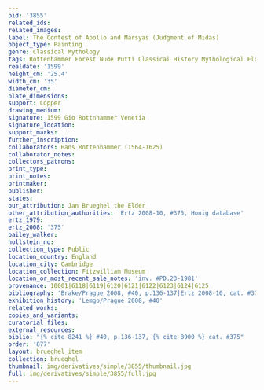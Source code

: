 ```yaml
---
pid: '3855'
related_ids: 
related_images: 
label: The Contest of Apollo and Marsyas (Judgment of Midas)
object_type: Painting
genre: Classical Mythology
tags: Rottenhammer Forest Nude Putti Classical History Mythological Flowers Musical_instruments
realdate: '1599'
height_cm: '25.4'
width_cm: '35'
diameter_cm: 
plate_dimensions: 
support: Copper
drawing_medium: 
signature: 1599 Gio Rottnhammer Venetia
signature_location: 
support_marks: 
further_inscription: 
collaborators: Hans Rottenhammer (1564-1625)
collaborator_notes: 
collectors_patrons: 
print_type: 
print_notes: 
printmaker: 
publisher: 
states: 
our_attribution: Jan Brueghel the Elder
other_attribution_authorities: 'Ertz 2008-10, #375, Honig database'
ertz_1979: 
ertz_2008: '375'
bailey_walker: 
hollstein_no: 
collection_type: Public
location_country: England
location_city: Cambridge
location_collection: Fitzwilliam Museum
location_or_most_recent_sale_notes: 'inv. #PD.23-1981'
provenance: 10001|6118|6119|6120|6121|6122|6123|6124|6125
bibliography: 'Brake/Prague 2008, #40, p.136-137|Ertz 2008-10, cat. #375'
exhibition_history: 'Lemgo/Prague 2008, #40'
related_works: 
copies_and_variants: 
curatorial_files: 
external_resources: 
biblio: "{% cite 8241 %} #40, p.136-137, {% cite 8900 %} cat. #375"
order: '877'
layout: brueghel_item
collection: brueghel
thumbnail: img/derivatives/simple/3855/thumbnail.jpg
full: img/derivatives/simple/3855/full.jpg
---
```

